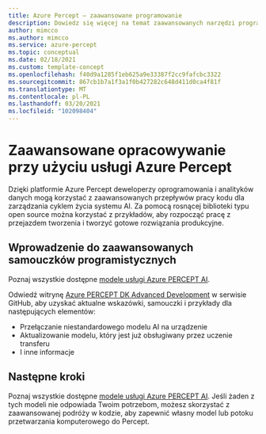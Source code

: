 ```yaml
---
title: Azure Percept — zaawansowane programowanie
description: Dowiedz się więcej na temat zaawansowanych narzędzi programistycznych na platformie Azure Percept
author: mimcco
ms.author: mimcco
ms.service: azure-percept
ms.topic: conceptual
ms.date: 02/18/2021
ms.custom: template-concept
ms.openlocfilehash: f40d9a1285f1eb625a9e33387f2cc9fafcbc3322
ms.sourcegitcommit: 867cb1b7a1f3a1f0b427282c648d411d0ca4f81f
ms.translationtype: MT
ms.contentlocale: pl-PL
ms.lasthandoff: 03/20/2021
ms.locfileid: "102098404"
---
```

# <a name="advanced-development-with-azure-percept"></a>Zaawansowane opracowywanie przy użyciu usługi Azure Percept
Dzięki platformie Azure Percept deweloperzy oprogramowania i analityków danych mogą korzystać z zaawansowanych przepływów pracy kodu dla zarządzania cyklem życia systemu AI. Za pomocą rosnącej biblioteki typu open source można korzystać z przykładów, aby rozpocząć pracę z przejazdem tworzenia i tworzyć gotowe rozwiązania produkcyjne.

## <a name="get-started-with-the-advanced-development-tutorials"></a>Wprowadzenie do zaawansowanych samouczków programistycznych

Poznaj wszystkie dostępne [modele usługi Azure PERCEPT AI](./overview-ai-models.md).

Odwiedź witrynę [Azure PERCEPT DK Advanced Development](https://github.com/microsoft/azure-percept-advanced-development) w serwisie GitHub, aby uzyskać aktualne wskazówki, samouczki i przykłady dla następujących elementów:

* Przełączanie niestandardowego modelu AI na urządzenie
* Aktualizowanie modelu, który jest już obsługiwany przez uczenie transferu
* I inne informacje

## <a name="next-steps"></a>Następne kroki

Poznaj wszystkie dostępne [modele usługi Azure PERCEPT AI](./overview-ai-models.md). Jeśli żaden z tych modeli nie odpowiada Twoim potrzebom, możesz skorzystać z zaawansowanej podróży w kodzie, aby zapewnić własny model lub potoku przetwarzania komputerowego do Percept.